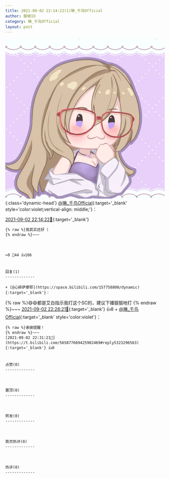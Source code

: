 ```yaml
---
title: 2021-09-02 22:14:22(1)琳_千鸟Official
author: 御坂IO
category: 琳_千鸟Official
layout: post
---
```


![img](/images/c0a88f85ebd0d056f37b114e0748e69556c8b488.jpg){:class='dynamic-head'}
[@琳_千鸟Official](https://space.bilibili.com/1620923329/dynamic){:target='_blank' style='color:violet;vertical-align: middle;'}：

[2021-09-02 22:14:22🔗](https://t.bilibili.com/565877669425902469){:target='_blank'}

~~~
{% raw %}我其实还好（
{% endraw %}~~~



↪️0 💬44 👍166


回复(1)
-------------

+ [@心碎萨摩耶](https://space.bilibili.com/157758800/dynamic){:target='_blank'}：
~~~
{% raw %}😄😄都是艾白指示我打这个SC的，建议下播狠狠地打
{% endraw %}~~~
[2021-09-02 22:28:21🔗](https://t.bilibili.com/565877669425902469#reply5323269027){:target='_blank'} 👍8
    + [@琳_千鸟Official](https://space.bilibili.com/1620923329/dynamic){:target='_blank' style='color:violet'}：
~~~
{% raw %}谢谢提醒！
{% endraw %}~~~
[2021-09-02 22:31:21🔗](https://t.bilibili.com/565877669425902469#reply5323296563){:target='_blank'} 👍0


点赞(0)
-------------



置顶(0)
-------------



转发(0)
-------------



首页热评(0)
-------------



热评(0)
-------------



